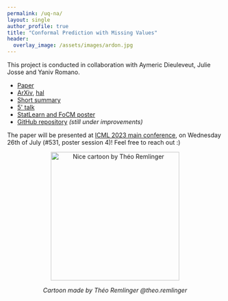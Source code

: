 ```yaml
---
permalink: /uq-na/
layout: single
author_profile: true
title: "Conformal Prediction with Missing Values"
header:
  overlay_image: /assets/images/ardon.jpg
---
```


This project is conducted in collaboration with Aymeric Dieuleveut, Julie Josse and Yaniv Romano.

- [Paper](https://proceedings.mlr.press/v202/zaffran23a.html)
- [ArXiv](https://arxiv.org/abs/2306.02732), [hal](https://hal.science/hal-03896384)
- [Short summary](http://mzaffran.github.io/assets/files/Posters/cp_na_summary.pdf)
- [5' talk](https://icml.cc/virtual/2023/poster/23530)
- [StatLearn and FoCM poster](http://mzaffran.github.io/assets/files/Posters/cp_na_statlearn_poster.pdf)
- [GitHub repository](https://github.com/mzaffran/ConformalPredictionMissingValues) _(still under improvements)_

The paper will be presented at [ICML 2023 main conference](https://icml.cc/), on Wednesday 26th of July (#531, poster session 4)! Feel free to reach out :)

<p align="center">
    <img src="http://mzaffran.github.io/assets/images/cartoon_na_theo.png" alt="Nice cartoon by Théo Remlinger" width="300"/>  
</p>   
<p align="center">     
    <em>Cartoon made by Théo Remlinger @theo.remlinger</em>
</p>
